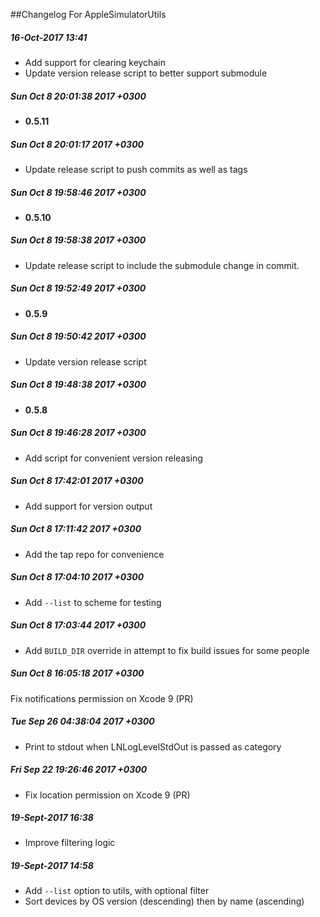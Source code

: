 ##Changelog For AppleSimulatorUtils

##### 16-Oct-2017 13:41

* Add support for clearing keychain
* Update version release script to better support submodule

##### Sun Oct 8 20:01:38 2017 +0300

* **0.5.11**

##### Sun Oct 8 20:01:17 2017 +0300

* Update release script to push commits as well as tags

##### Sun Oct 8 19:58:46 2017 +0300

* **0.5.10**

##### Sun Oct 8 19:58:38 2017 +0300

* Update release script to include the submodule change in commit.

##### Sun Oct 8 19:52:49 2017 +0300

* **0.5.9**

##### Sun Oct 8 19:50:42 2017 +0300

* Update version release script

##### Sun Oct 8 19:48:38 2017 +0300

* **0.5.8**

##### Sun Oct 8 19:46:28 2017 +0300

* Add script for convenient version releasing

##### Sun Oct 8 17:42:01 2017 +0300

* Add support for version output

##### Sun Oct 8 17:11:42 2017 +0300

* Add the tap repo for convenience

##### Sun Oct 8 17:04:10 2017 +0300

* Add `--list` to scheme for testing
    
##### Sun Oct 8 17:03:44 2017 +0300

* Add `BUILD_DIR` override in attempt to fix build issues for some people

##### Sun Oct 8 16:05:18 2017 +0300

Fix notifications permission on Xcode 9 (PR)

##### Tue Sep 26 04:38:04 2017 +0300

* Print to stdout when LNLogLevelStdOut is passed as category

##### Fri Sep 22 19:26:46 2017 +0300

* Fix location permission on Xcode 9 (PR)

##### 19-Sept-2017 16:38

* Improve filtering logic

##### 19-Sept-2017 14:58

* Add `--list` option to utils, with optional filter
* Sort devices by OS version (descending) then by name (ascending)

